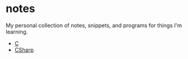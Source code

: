 # notes
My personal collection of notes, snippets, and programs for things I'm learning.

* [C](/C)
* [CSharp](/CSharp)